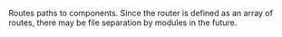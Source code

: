 Routes paths to components. Since the router is defined as an array of routes, there may be file separation by modules
in the future.